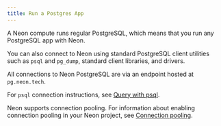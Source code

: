 ```yaml
---
title: Run a Postgres App
---
```


A Neon compute runs regular PostgreSQL, which means that you run any PostgreSQL app with Neon.

You can also connect to Neon using standard PostgreSQL client utilities such as `psql` and `pg_dump`, standard client libraries, and drivers.

All connections to Neon PostgreSQL are via an endpoint hosted at `pg.neon.tech`.

For `psql` connection instructions, see [Query with psql](../get-started-with-neon/query-with-psql-editor).

Neon supports connection pooling. For information about enabling connection pooling in your Neon project, see [Connection pooling](../get-started-with-neon/connection-pooling).
